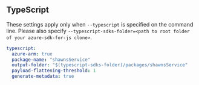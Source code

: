 ## TypeScript

These settings apply only when `--typescript` is specified on the command line.
Please also specify `--typescript-sdks-folder=<path to root folder of your azure-sdk-for-js clone>`.

```yaml $(typescript)
typescript:
  azure-arm: true
  package-name: "shawnsService"
  output-folder: "$(typescript-sdks-folder)/packages/shawnsService"
  payload-flattening-threshold: 1
  generate-metadata: true
```
